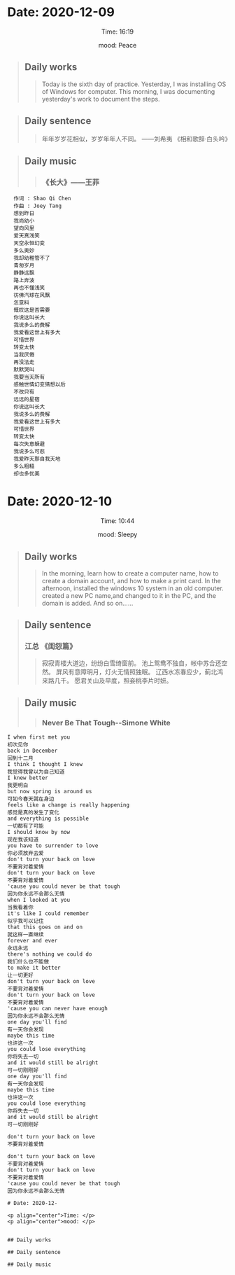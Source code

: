 
# Date: 2020-12-09

<p align="center">Time: 16:19</p>
<p align="center">mood: Peace</p>

>## Daily works
>>Today is the sixth day of practice.
>>Yesterday, I was installing OS of Windows for computer. This morning, I was documenting yesterday's work to document the steps.

>## Daily sentence
>>年年岁岁花相似，岁岁年年人不同。 ——刘希夷 《相和歌辞·白头吟》

>## Daily music
>>### 《长大》——王菲

```
  作词 : Shao Qi Chen
  作曲 : Joey Tang
  想到昨日
  我尚幼小
  望向风里
  爱天真浅笑
  天空永恒幻变
  多么奥妙
  我却幼稚管不了
  青匆岁月
  静静远飘
  路上奔波
  再也不懂浅笑
  彷佛汽球在风飘
  怎意料
  慨叹这是否需要
  你说这叫长大
  我说多么的费解
  我爱看这世上有多大
  可惜世界
  转变太快
  当我厌倦
  再没法走
  默默哭叫
  我要当天所有
  感触世情幻变猜想以后
  不改只有
  远远的星宿
  你说这叫长大
  我说多么的费解
  我爱看这世上有多大
  可惜世界
  转变太快
  每次失意躲避
  我说多么可悲
  我爱昨天那自我天地
  多么粗糙
  却也多优美
```

# Date: 2020-12-10

<p align="center">Time: 10:44</p>
<p align="center">mood: Sleepy</p>


>## Daily works
>>In the morning, learn how to create a computer name, how to create a domain account, and how to make a print card. 
>>In the afternoon, installed the  windows 10 system in an old computer. created a new PC name,and changed to it in the PC, and the domain is added.
>>And so on......

>## Daily sentence
>### 江总 《闺怨篇》
>>寂寂青楼大道边，纷纷白雪绮窗前。
>>池上鸳鸯不独自，帐中苏合还空然。
>>屏风有意障明月，灯火无情照独眠。
>>辽西水冻春应少，蓟北鸿来路几千。
>>愿君关山及早度，照妾桃李片时妍。


>## Daily music
>>### Never Be That Tough--Simone White

```
I when first met you
初次见你
back in December
回到十二月
I think I thought I knew
我觉得我曾以为自己知道
I knew better
我更明白
but now spring is around us
可如今春天就在身边
feels like a change is really happening
感觉是真的发生了变化
and everything is possible
一切都有了可能
I should know by now
现在我该知道
you have to surrender to love
你必须放弃去爱
don't turn your back on love
不要背对着爱情
don't turn your back on love
不要背对着爱情
'cause you could never be that tough
因为你永远不会那么无情
when I looked at you
当我看着你
it's like I could remember
似乎我可以记住
that this goes on and on
就这样一直继续
forever and ever
永远永远
there's nothing we could do
我们什么也不能做
to make it better
让一切更好
don't turn your back on love
不要背对着爱情
don't turn your back on love
不要背对着爱情
'cause you can never have enough
因为你永远不会那么无情
one day you'll find
有一天你会发现
maybe this time
也许这一次
you could lose everything
你将失去一切
and it would still be alright
可一切刚刚好
one day you'll find
有一天你会发现
maybe this time
也许这一次
you could lose everything
你将失去一切
and it would still be alright
可一切刚刚好

don't turn your back on love
不要背对着爱情

don't turn your back on love
不要背对着爱情
don't turn your back on love
不要背对着爱情
'cause you could never be that tough
因为你永远不会那么无情
```






```
# Date: 2020-12-

<p align="center">Time: </p>
<p align="center">mood: </p>


## Daily works

## Daily sentence

## Daily music
```




